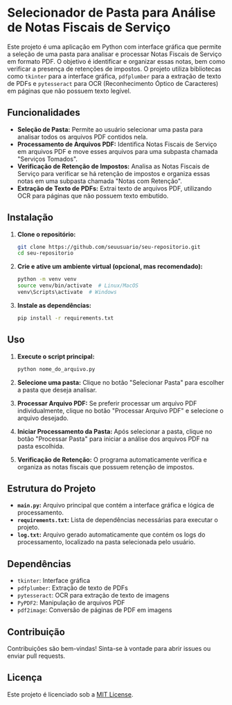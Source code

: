# Selecionador de Pasta para Análise de Notas Fiscais de Serviço

Este projeto é uma aplicação em Python com interface gráfica que permite a seleção de uma pasta para analisar e processar Notas Fiscais de Serviço em formato PDF. O objetivo é identificar e organizar essas notas, bem como verificar a presença de retenções de impostos. O projeto utiliza bibliotecas como `tkinter` para a interface gráfica, `pdfplumber` para a extração de texto de PDFs e `pytesseract` para OCR (Reconhecimento Óptico de Caracteres) em páginas que não possuem texto legível.

## Funcionalidades

- **Seleção de Pasta:** Permite ao usuário selecionar uma pasta para analisar todos os arquivos PDF contidos nela.
- **Processamento de Arquivos PDF:** Identifica Notas Fiscais de Serviço em arquivos PDF e move esses arquivos para uma subpasta chamada "Serviços Tomados".
- **Verificação de Retenção de Impostos:** Analisa as Notas Fiscais de Serviço para verificar se há retenção de impostos e organiza essas notas em uma subpasta chamada "Notas com Retenção".
- **Extração de Texto de PDFs:** Extrai texto de arquivos PDF, utilizando OCR para páginas que não possuem texto embutido.

## Instalação

1. **Clone o repositório:**

   ```bash
   git clone https://github.com/seuusuario/seu-repositorio.git
   cd seu-repositorio
   ```

2. **Crie e ative um ambiente virtual (opcional, mas recomendado):**

   ```bash
   python -m venv venv
   source venv/bin/activate  # Linux/MacOS
   venv\Scripts\activate  # Windows
   ```

3. **Instale as dependências:**

   ```bash
   pip install -r requirements.txt
   ```

## Uso

1. **Execute o script principal:**

   ```bash
   python nome_do_arquivo.py
   ```

2. **Selecione uma pasta:** Clique no botão "Selecionar Pasta" para escolher a pasta que deseja analisar.

3. **Processar Arquivo PDF:** Se preferir processar um arquivo PDF individualmente, clique no botão "Processar Arquivo PDF" e selecione o arquivo desejado.

4. **Iniciar Processamento da Pasta:** Após selecionar a pasta, clique no botão "Processar Pasta" para iniciar a análise dos arquivos PDF na pasta escolhida.

5. **Verificação de Retenção:** O programa automaticamente verifica e organiza as notas fiscais que possuem retenção de impostos.

## Estrutura do Projeto

- **`main.py`:** Arquivo principal que contém a interface gráfica e lógica de processamento.
- **`requirements.txt`:** Lista de dependências necessárias para executar o projeto.
- **`log.txt`:** Arquivo gerado automaticamente que contém os logs do processamento, localizado na pasta selecionada pelo usuário.

## Dependências

- `tkinter`: Interface gráfica
- `pdfplumber`: Extração de texto de PDFs
- `pytesseract`: OCR para extração de texto de imagens
- `PyPDF2`: Manipulação de arquivos PDF
- `pdf2image`: Conversão de páginas de PDF em imagens

## Contribuição

Contribuições são bem-vindas! Sinta-se à vontade para abrir issues ou enviar pull requests.

## Licença

Este projeto é licenciado sob a [MIT License](LICENSE).
